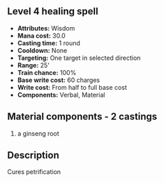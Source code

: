 ## Level 4 healing spell
- **Attributes:** Wisdom
- **Mana cost:** 30.0
- **Casting time:** 1 round
- **Cooldown:** None
- **Targeting:** One target in selected direction
- **Range:** 25'
- **Train chance:** 100%
- **Base write cost:** 60 charges
- **Write cost:** From half to full base cost
- **Components:** Verbal, Material
## Material components - 2 castings
1. a ginseng root
## Description
Cures petrification

